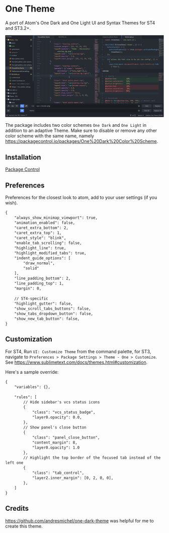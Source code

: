 # One Theme

A port of Atom's One Dark and One Light UI and Syntax Themes for ST4 and ST3.2+.

![screencast](./screencast.gif)

The package includes two color schemes `One Dark` and `One Light` in addition to an adaptive Theme.
Make sure to disable or remove any other color scheme with the same name, namely https://packagecontrol.io/packages/One%20Dark%20Color%20Scheme.

## Installation

[Package Control](https://packagecontrol.io/docs/usage)

## Preferences

Preferences for the closest look to atom, add to your user settings (if you wish).

```jsonc
{
	"always_show_minimap_viewport": true,
	"animation_enabled": false,
	"caret_extra_bottom": 2,
	"caret_extra_top": 1,
	"caret_style": "blink",
	"enable_tab_scrolling": false,
	"highlight_line": true,
	"highlight_modified_tabs": true,
	"indent_guide_options": [
		"draw_normal",
		"solid"
	],
	"line_padding_bottom": 2,
	"line_padding_top": 1,
	"margin": 0,

	// ST4-specific
	"highlight_gutter": false,
	"show_scroll_tabs_buttons": false,
	"show_tabs_dropdown_button": false,
	"show_new_tab_button": false,
}
```

## Customization

For ST4, Run `UI: Customize Theme` from the command palette,
for ST3, navigate to `Preferences > Package Settings > Theme - One > Customize`.
See https://www.sublimetext.com/docs/themes.html#customization.

Here's a sample override:
```jsonc
{
	"variables": {},

	"rules": [
		// Hide sidebar's vcs status icons
		{
			"class": "vcs_status_badge",
			"layer0.opacity": 0.0,
		},
		// Show panel's close button
		{
			"class": "panel_close_button",
			"content_margin": 8,
			"layer0.opacity": 1.0
		},
		// Highlight the top border of the focused tab instead of the left one
		{
			"class": "tab_control",
			"layer2.inner_margin": [0, 2, 0, 0],
		},
	]
}
```

## Credits

https://github.com/andresmichel/one-dark-theme was helpful for me to create this theme.